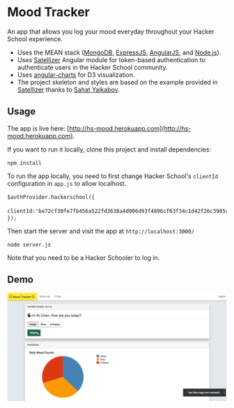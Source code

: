 # Mood Tracker

An app that allows you log your mood everyday throughout your Hacker School experience. 

* Uses the MEAN stack ([MongoDB](http://www.mongodb.org/), [ExpressJS](http://expressjs.com/), [AngularJS](https://angularjs.org/), and [Node.js](http://nodejs.org/)).
* Uses [Satellizer](https://github.com/sahat/satellizer) Angular module for token-based authentication to authenticate users in the Hacker School community.
* Uses [angular-charts](https://github.com/chinmaymk/angular-charts) for D3 visualization.
* The project skeleton and styles are based on the example provided in [Satellizer](https://github.com/sahat/satellizer) thanks to [Sahat Yalkabov](https://github.com/sahat/).

## Usage

The app is live here: [http://hs-mood.herokuapp.com](http://hs-mood.herokuapp.com).

If you want to run it locally, clone this project and install dependencies:

```
npm install
```
To run the app locally, you need to first change Hacker School's `clientId` configuration in `app.js` to allow localhost.

```
$authProvider.hackerschool({
	clientId:'be72cf30fe7fb456a522fd3638a4d006d93f4896cf63f34c1d42f26c3985cd81'
});
```
Then start the server and visit the app at `http://localhost:3000/`

```
node server.js
```
Note that you need to be a Hacker Schooler to log in.

## Demo
![daily-log](https://raw.githubusercontent.com/chena/mood-tracker/master/util/mood-tracker.png)
